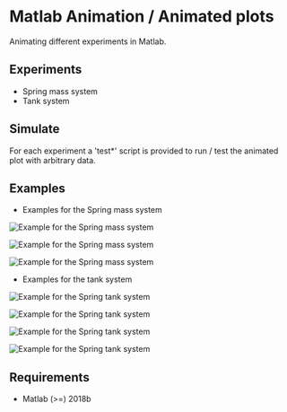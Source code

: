 # Matlab Animation / Animated plots

Animating different experiments in Matlab.

## Experiments

- Spring mass system
- Tank system

## Simulate

For each experiment a 'test*' script is provided to run / test
the animated plot with arbitrary data.

## Examples

- Examples for the Spring mass system

![Example for the Spring mass system](https://raw.githubusercontent.com/SKenb/SpringMassSystem/master/SpringMassSystem/Examples/SpringMass_Center.PNG)

![Example for the Spring mass system](https://raw.githubusercontent.com/SKenb/SpringMassSystem/master/SpringMassSystem/Examples/SpringMass_Extended.PNG)

![Example for the Spring mass system](https://raw.githubusercontent.com/SKenb/SpringMassSystem/master/SpringMassSystem/Examples/SpringMass_Top.PNG)



- Examples for the tank system

![Example for the Spring tank system](https://raw.githubusercontent.com/SKenb/SpringMassSystem/master/TankSystem/Examples/Tank_1.PNG)

![Example for the Spring tank system](https://raw.githubusercontent.com/SKenb/SpringMassSystem/master/TankSystem/Examples/Tank_2.PNG)

![Example for the Spring tank system](https://raw.githubusercontent.com/SKenb/SpringMassSystem/master/TankSystem/Examples/Tank_3.PNG)

![Example for the Spring tank system](https://raw.githubusercontent.com/SKenb/Matlab_SingleTrackModel/master/TankSystem/Examples/Tank_4_Overflow.PNG)


## Requirements

- Matlab (>=) 2018b